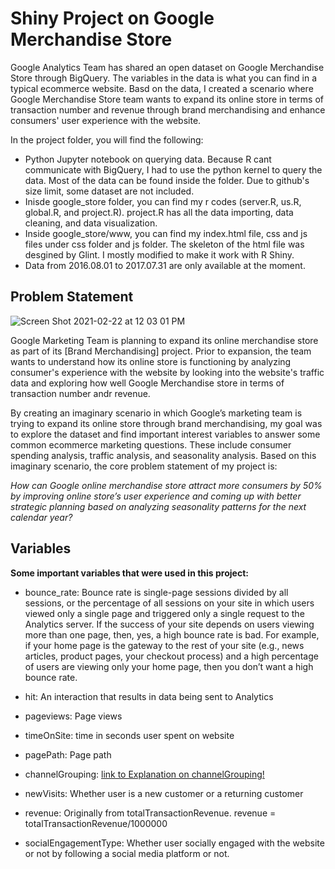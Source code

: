 # Shiny Project on Google Merchandise Store #


Google Analytics Team has shared an open dataset on Google Merchandise Store through BigQuery. The variables in the data is what you can find in a typical ecommerce website. Basd on the data, I created a scenario where Google Merchandise Store team wants to expand its online store in terms of transaction number and revenue through brand merchandising and enhance consumers' user experience with the website.

In the project folder, you will find the following:

- Python Jupyter notebook on querying data. Because R cant communicate with BigQuery, I had to use the python kernel to query the data. Most of the data can be found inside the folder. Due to github's size limit, some dataset are not included. 
- Inisde google_store folder, you can find my r codes (server.R, us.R, global.R, and project.R). project.R has all the data importing, data cleaning, and data visualization. 
- Inside google_store/www, you can find my index.html file, css and js files under css folder and js folder. The skeleton of the html file was desgined by Glint. I mostly modified to make it work with R Shiny. 
- Data from 2016.08.01 to 2017.07.31 are only available at the moment.


## Problem Statement ##

![Screen Shot 2021-02-22 at 12 03 01 PM](https://user-images.githubusercontent.com/29543481/108742998-57e7e180-7506-11eb-91b5-8d4464d7ae07.png)


Google Marketing Team is planning to expand its online merchandise store as part of its [Brand Merchandising] project. Prior to expansion, the team wants to understand how its online store is functioning by analyzing consumer's experience with the website by looking into the website's traffic data and exploring how well Google Merchandise store in terms of transaction number andr revenue. 

By creating an imaginary scenario in which Google’s marketing team is trying to expand its online store through brand merchandising, my goal was to explore the dataset and find important interest variables to answer some common ecommerce marketing questions. These include consumer spending analysis, traffic analysis, and seasonality analysis. Based on this imaginary scenario, the core problem statement of my project is: 

*How can Google online merchandise store attract more consumers by 50% by improving online store’s user experience and coming up with better strategic planning based on analyzing seasonality patterns for the next calendar year?* 

## Variables ##

**Some important variables that were used in this project:**

- bounce_rate: Bounce rate is single-page sessions divided by all sessions, or the percentage of all sessions on your site in which users viewed only a single page and triggered only a single request to the Analytics server. If the success of your site depends on users viewing more than one page, then, yes, a high bounce rate is bad. For example, if your home page is the gateway to the rest of your site (e.g., news articles, product pages, your checkout process) and a high percentage of users are viewing only your home page, then you don’t want a high bounce rate.

- hit: An interaction that results in data being sent to Analytics

- pageviews: Page views

- timeOnSite: time in seconds user spent on website

- pagePath: Page path

- channelGrouping: [link to Explanation on channelGrouping!](https://support.google.com/analytics/answer/6010097?hl=en)

- newVisits: Whether user is a new customer or a returning customer

- revenue: Originally from totalTransactionRevenue. revenue = totalTransactionRevenue/1000000

- socialEngagementType: Whether user socially engaged with the website or not by following a social media platform or not.
